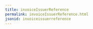 ```yaml
---
title: invoiceIssuerReference
permalink: invoiceIssuerReference.html
jsonid: invoiceissuerreference
---
```

